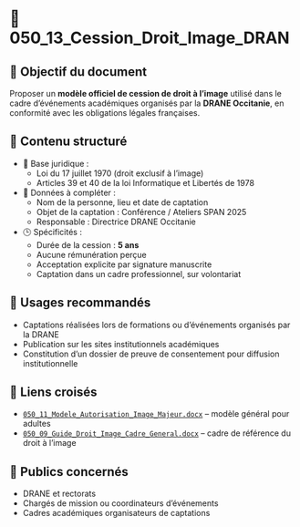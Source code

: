 
# 📘 050_13_Cession_Droit_Image_DRAN

## 🎯 Objectif du document

Proposer un **modèle officiel de cession de droit à l’image** utilisé dans le cadre d’événements académiques organisés par la **DRANE Occitanie**, en conformité avec les obligations légales françaises.

## 🧩 Contenu structuré

- 📜 Base juridique :
  - Loi du 17 juillet 1970 (droit exclusif à l’image)
  - Articles 39 et 40 de la loi Informatique et Libertés de 1978
- 👤 Données à compléter :
  - Nom de la personne, lieu et date de captation
  - Objet de la captation : Conférence / Ateliers SPAN 2025
  - Responsable : Directrice DRANE Occitanie
- 🕒 Spécificités :
  - Durée de la cession : **5 ans**
  - Aucune rémunération perçue
  - Acceptation explicite par signature manuscrite
  - Captation dans un cadre professionnel, sur volontariat

## 🧪 Usages recommandés

- Captations réalisées lors de formations ou d’événements organisés par la DRANE
- Publication sur les sites institutionnels académiques
- Constitution d’un dossier de preuve de consentement pour diffusion institutionnelle

## 🔗 Liens croisés

- [`050_11_Modele_Autorisation_Image_Majeur.docx`](050_11_Modele_Autorisation_Image_Majeur.docx) – modèle général pour adultes
- [`050_09_Guide_Droit_Image_Cadre_General.docx`](050_09_Guide_Droit_Image_Cadre_General.docx) – cadre de référence du droit à l’image

## 👥 Publics concernés

- DRANE et rectorats
- Chargés de mission ou coordinateurs d’événements
- Cadres académiques organisateurs de captations
